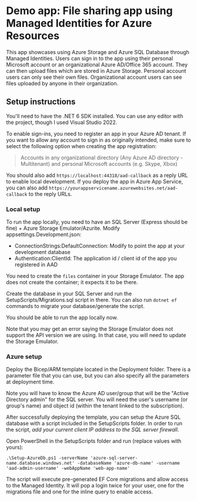 # Demo app: File sharing app using Managed Identities for Azure Resources

This app showcases using Azure Storage and Azure SQL Database through Managed Identities.
Users can sign in to the app using their personal Microsoft account or an organizational Azure AD/Office 365 account.
They can then upload files which are stored in Azure Storage.
Personal account users can only see their own files.
Organizational account users can see files uploaded by anyone in their organization.

## Setup instructions

You'll need to have the .NET 6 SDK installed.
You can use any editor with the project, though I used Visual Studio 2022.

To enable sign-ins, you need to register an app in your Azure AD tenant.
If you want to allow any account to sign in as originally intended,
make sure to select the following option when creating the app registration:

> Accounts in any organizational directory (Any Azure AD directory - Multitenant) and personal Microsoft accounts (e.g. Skype, Xbox)

You should also add `https://localhost:44318/aad-callback` as a reply URL to enable local development.
If you deploy the app in Azure App Service, you can also add `https://yourappservicename.azurewebsites.net/aad-callback` to the reply URLs.

### Local setup

To run the app locally, you need to have an SQL Server (Express should be fine) + Azure Storage Emulator/Azurite.
Modify appsettings.Development.json:

- ConnectionStrings:DefaultConnection: Modify to point the app at your development database
- Authentication:ClientId: The application id / client id of the app you registered in AAD

You need to create the `files` container in your Storage Emulator.
The app does not create the container; it expects it to be there.

Create the database in your SQL Server and run the SetupScripts/Migrations.sql script in there.
You can also run `dotnet ef` commands to migrate your database/generate the script.

You should be able to run the app locally now.

Note that you may get an error saying the Storage Emulator does not support
the API version we are using.
In that case, you will need to update the Storage Emulator.

### Azure setup

Deploy the Bicep/ARM template located in the Deployment folder.
There is a parameter file that you can use,
but you can also specify all the parameters at deployment time.

Note you will have to know the Azure AD user/group that will be the "Active Directory admin" for the SQL server.
You will need the user's username (or group's name) and object id (within the tenant linked to the subscription).

After successfully deploying the template, you can setup the Azure SQL database with
a script included in the SetupScripts folder.
In order to run the script,
*add your current client IP address to the SQL server firewall*.

Open PowerShell in the SetupScripts folder and run (replace values with yours):

```
.\Setup-AzureDb.ps1 -serverName 'azure-sql-server-name.database.windows.net' -databaseName 'azure-db-name' -username 'aad-admin-username' -webAppName 'web-app-name'
```

The script will execute pre-generated EF Core migrations and
allow access to the Managed Identity.
It will pop a login twice for your user,
one for the migrations file and one for the inline query to enable access.
